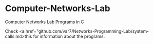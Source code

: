 # Computer-Networks-Lab
Computer Networks Lab Programs in C

Check <a href="github.com/var7/Networks-Programming-Lab/system-calls.md>this</a> for information about the programs.
